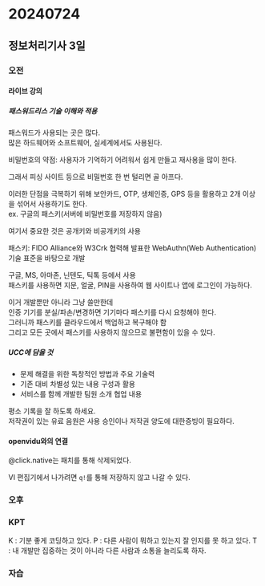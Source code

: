 # 20240724
## 정보처리기사 3일
### 오전
#### 라이브 강의
##### 패스워드리스 기술 이해와 적용
패스워드가 사용되는 곳은 많다.  
많은 하드웨어와 소프트웨어, 실세계에서도 사용된다.  

비밀번호의 약점: 사용자가 기억하기 어려워서 쉽게 만들고 재사용을 많이 한다.  

그래서 피싱 사이트 등으로 비밀번호 한 번 털리면 골 아프다.  

이러한 단점을 극복하기 위해 보안카드, OTP, 생체인증, GPS 등을 활용하고 2개 이상을 섞어서 사용하기도 한다.  
ex. 구글의 패스키(서버에 비밀번호를 저장하지 않음)  

여기서 중요한 것은 공개키와 비공개키의 사용  

패스키: FIDO Alliance와 W3Crk 협력해 발표한 WebAuthn(Web Authentication) 기술 표준을 바탕으로 개발  

구글, MS, 아마존, 닌텐도, 틱톡 등에서 사용  
패스키를 사용하면 지문, 얼굴, PIN을 사용하여 웹 사이트나 앱에 로그인이 가능하다.  

이거 개발뿐만 아니라 그냥 쓸만한데  
인증 기기를 분실/파손/변경하면 기기마다 패스키를 다시 요청해야 한다.  
그러니까 패스키를 클라우드에서 백업하고 복구해야 함  
그리고 모든 곳에서 패스키를 사용하지 않으므로 불편함이 있을 수 있다.  

##### UCC에 담을 것  
- 문제 해결을 위한 독창적인 방법과 주요 기술력
- 기존 대비 차별성 있는 내용 구성과 활용
- 서비스를 함께 개발한 팀원 소개 협업 내용

평소 기록을 잘 하도록 하세요.  
저작권이 있는 유료 음원은 사용 승인이나 저작권 양도에 대한증빙이 필요하다.  

#### openvidu와의 연결
@click.native는 패치를 통해 삭제되었다.  

VI 편집기에서 나가려면 `q!`를 통해 저장하지 않고 나갈 수 있다.  

### 오후

### KPT
K : 기분 좋게 코딩하고 있다. 
P : 다른 사람이 뭐하고 있는지 잘 인지를 못 하고 있다. 
T : 내 개발만 집중하는 것이 아니라 다른 사람과 소통을 늘리도록 하자.

### 자습